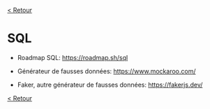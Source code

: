[< Retour](../README.md)
# SQL

- Roadmap SQL:
https://roadmap.sh/sql

- Générateur de fausses données:
https://www.mockaroo.com/

- Faker, autre générateur de fausses données:
https://fakerjs.dev/

[< Retour](../README.md)